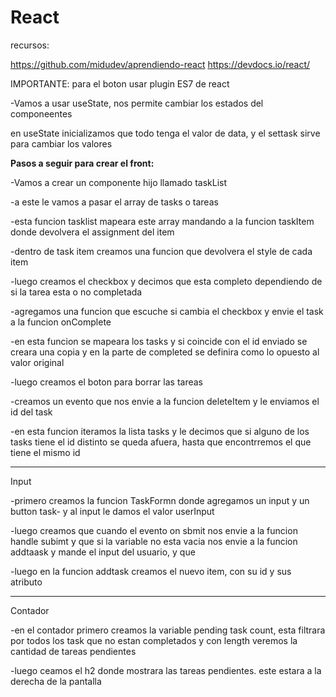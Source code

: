 # React

recursos:

https://github.com/midudev/aprendiendo-react
https://devdocs.io/react/

IMPORTANTE: para el boton usar plugin ES7 de react

-Vamos a usar useState, nos permite cambiar los estados del componeentes

en useState inicializamos que todo tenga el valor de data, y el settask sirve para cambiar los valores

**Pasos a seguir para crear el front:**

-Vamos a crear un componente hijo llamado taskList

-a este le vamos a pasar el array de tasks o tareas

-esta funcion tasklist mapeara este array mandando a la funcion taskItem donde devolvera el assignment del item

-dentro de task item creamos una funcion que devolvera el style de cada item

-luego creamos el checkbox y decimos que esta completo dependiendo de si la tarea esta o no completada

-agregamos una funcion que escuche si cambia el checkbox y envie el task a la funcion onComplete

-en esta funcion se mapeara los tasks y si coincide con el id enviado se creara una copia y en la parte de completed se definira como lo opuesto al valor original

-luego creamos el boton para borrar las tareas

-creamos un evento que nos envie a la funcion deleteItem y le enviamos el id del task 

-en esta funcion iteramos la lista tasks y le decimos que si alguno de los tasks tiene el id distinto se queda afuera, hasta que encontrremos el que tiene el mismo id

 

---

Input

-primero creamos la funcion TaskFormn donde agregamos un input y un button task- y al input le damos el valor userInput

-luego creamos que cuando el evento on sbmit nos envie a la funcion handle subimt y que si la variable no esta vacia nos envie a la funcion addtaask y mande el input del usuario, y que 

-luego en la funcion addtask creamos el nuevo item, con su id y sus atributo

---

Contador

-en el contador primero creamos la variable pending task count, esta filtrara por todos los task que no estan completados y con length veremos la cantidad de tareas pendientes

-luego ceamos el h2 donde mostrara las tareas pendientes. este estara a la derecha de la pantalla
